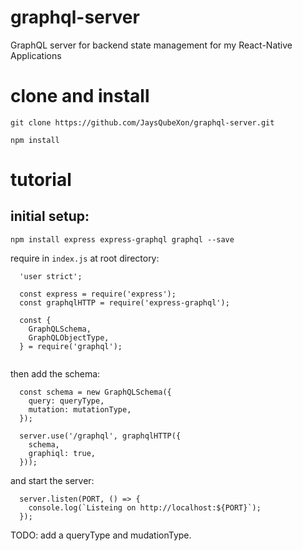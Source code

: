 # graphql-server
GraphQL server for backend state management for my React-Native Applications

# clone and install

`git clone https://github.com/JaysQubeXon/graphql-server.git`

`npm install`


# tutorial 
## initial setup:

`npm install express express-graphql graphql --save`

require in `index.js` at root directory:

```
  'user strict';

  const express = require('express');
  const graphqlHTTP = require('express-graphql');

  const {
    GraphQLSchema,
    GraphQLObjectType,
  } = require('graphql');
  
```

then add the schema:

```
  const schema = new GraphQLSchema({
    query: queryType,
    mutation: mutationType,
  });

  server.use('/graphql', graphqlHTTP({
    schema,
    graphiql: true,
  }));
```

and start the server:
```
  server.listen(PORT, () => {
    console.log(`Listeing on http://localhost:${PORT}`);
  });
```

TODO: add a queryType and mudationType.
